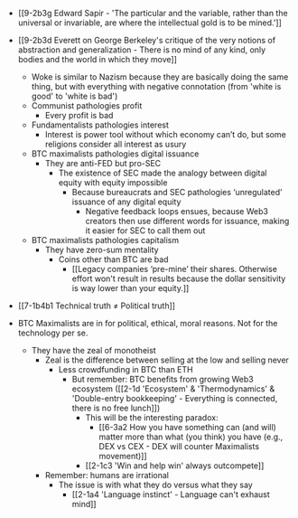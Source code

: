 - [[9-2b3g Edward Sapir - 'The particular and the variable, rather than the universal or invariable, are where the intellectual gold is to be mined.']]
- [[9-2b3d Everett on George Berkeley's critique of the very notions of abstraction and generalization - There is no mind of any kind, only bodies and the world in which they move]]
	- Woke is similar to Nazism because they are basically doing the same thing, but with everything with negative connotation (from 'white is good' to 'white is bad')
	- Communist pathologies profit
		- Every profit is bad
	- Fundamentalists pathologies interest
		- Interest is power tool without which economy can’t do, but some religions consider all interest as usury
	- BTC maximalists pathologies digital issuance
		- They are anti-FED but pro-SEC
			- The existence of SEC made the analogy between digital equity with equity impossible
				- Because bureaucrats and SEC pathologies ‘unregulated’ issuance of any digital equity
					- Negative feedback loops ensues, because Web3 creators then use different words for issuance, making it easier for SEC to call them out
	- BTC maximalists pathologies capitalism
		- They have zero-sum mentality
			- Coins other than BTC are bad
				- [[Legacy companies ‘pre-mine’ their shares. Otherwise effort won't result in results because the dollar sensitivity is way lower than your equity.]]

- [[7-1b4b1 Technical truth ≠ Political truth]]
- BTC Maximalists are in for political, ethical, moral reasons. Not for the technology per se.
	- They have the zeal of monotheist
		- Zeal is the difference between selling at the low and selling never
			- Less crowdfunding in BTC than ETH
				- But remember: BTC benefits from growing Web3 ecosystem ([[2-1d 'Ecosystem' & 'Thermodynamics' & 'Double-entry bookkeeping' - Everything is connected, there is no free lunch]])
					- This will be the interesting paradox:
						- [[6-3a2 How you have something can (and will) matter more than what (you think) you have (e.g., DEX vs CEX - DEX will counter Maximalists movement)]]
					- [[2-1c3 'Win and help win' always outcompete]]
		- Remember: humans are irrational
			- The issue is with what they do versus what they say
				- [[2-1a4 'Language instinct' - Language can't exhaust mind]]